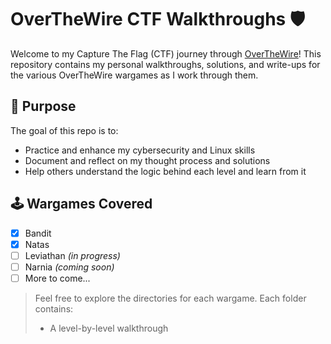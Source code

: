 # OverTheWire CTF Walkthroughs 🛡️

Welcome to my Capture The Flag (CTF) journey through [OverTheWire](https://overthewire.org/wargames/)! This repository contains my personal walkthroughs, solutions, and write-ups for the various OverTheWire wargames as I work through them.

## 🎯 Purpose

The goal of this repo is to:
- Practice and enhance my cybersecurity and Linux skills
- Document and reflect on my thought process and solutions
- Help others understand the logic behind each level and learn from it

## 🕹️ Wargames Covered

- [x] Bandit
- [x] Natas
- [ ] Leviathan *(in progress)*
- [ ] Narnia *(coming soon)*
- [ ] More to come...

> Feel free to explore the directories for each wargame. Each folder contains:
> - A level-by-level walkthrough
